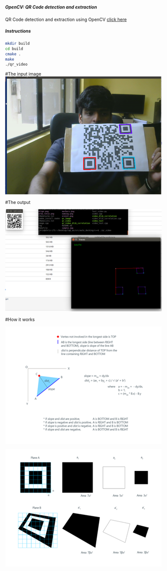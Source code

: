 ##### OpenCV: QR Code detection and extraction
QR Code detection and extraction using OpenCV [click here](http://dsynflo.blogspot.in/2014/10/opencv-qr-code-detection-and-extraction.html)
##### Instructions
```bash
mkdir build
cd build
cmake .
make
./qr_video

```

#The input image
![Alt text](screenshots/input.png?raw=true "Example Image")


#The  output

![Alt text](screenshots/output.png?raw=true "Output")

#How it works

![Alt text](screenshots/align.png?raw=true "Output")

![Alt text](screenshots/area_ratio.png?raw=true "Output")